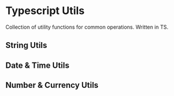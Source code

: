 # Typescript Utils

Collection of utility functions for common operations. Written in TS.

## String Utils

## Date & Time Utils

## Number & Currency Utils
